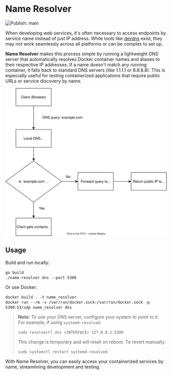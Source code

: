 # Name Resolver

![Publish: main](https://github.com/krjakbrjak/name_resolver/actions/workflows/publish.yml/badge.svg)

When developing web services, it's often necessary to access endpoints by service name instead of just IP address. While tools like [devdns](https://github.com/ruudud/devdns) exist, they may not work seamlessly across all platforms or can be complex to set up.

**Name Resolver** makes this process simple by running a lightweight DNS server that automatically resolves Docker container names and aliases to their respective IP addresses. If a name doesn't match any running container, it falls back to standard DNS servers (like 1.1.1.1 or 8.8.8.8). This is especially useful for testing containerized applications that require public URLs or service discovery by name.

<p align="center">
  <img src="./flow.svg" alt="Local DNS Container Name Resolution Flow"/>
</p>

## Usage

Build and run locally:
```shell
go build
./name-resolver dns --port 5300
```

Or use Docker:
```shell
docker build . -t name_resolver
docker run --rm -v /var/run/docker.sock:/var/run/docker.sock -p 5300:53/udp name_resolver dns
```

> **Note:**
> To use your DNS server, configure your system to point to it. For example, if using `systemd-resolved`:
>
> ```shell
> sudo resolvectl dns <INTERFACE> 127.0.0.1:5300
> ```
>
> This change is temporary and will reset on reboot. To revert manually:
>
> ```shell
> sudo systemctl restart systemd-resolved
> ```

With Name Resolver, you can easily access your containerized services by name, streamlining development and testing.
